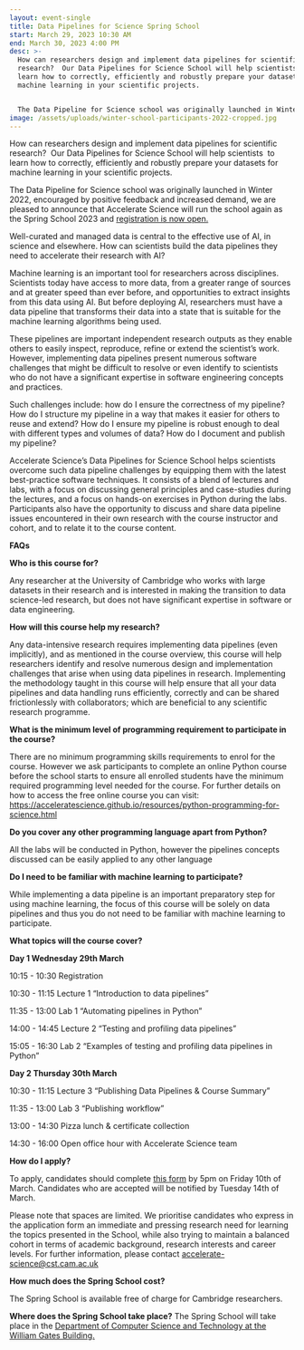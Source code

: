 ```yaml
---
layout: event-single
title: Data Pipelines for Science Spring School
start: March 29, 2023 10:30 AM
end: March 30, 2023 4:00 PM
desc: >-
  How can researchers design and implement data pipelines for scientific
  research?  Our Data Pipelines for Science School will help scientists  to
  learn how to correctly, efficiently and robustly prepare your datasets for
  machine learning in your scientific projects.


  The Data Pipeline for Science school was originally launched in Winter 2022, encouraged by positive feedback and increased demand, we are pleased to announce that Accelerate Science will run the school again as the Spring School 2023.
image: /assets/uploads/winter-school-participants-2022-cropped.jpg
---
```

How can researchers design and implement data pipelines for scientific research?  Our Data Pipelines for Science School will help scientists  to learn how to correctly, efficiently and robustly prepare your datasets for machine learning in your scientific projects.

The Data Pipeline for Science school was originally launched in Winter 2022, encouraged by positive feedback and increased demand, we are pleased to announce that Accelerate Science will run the school again as the Spring School 2023 and [registration is now open.](https://forms.office.com/Pages/ResponsePage.aspx?id=RQSlSfq9eUut41R7TzmG6XbKfUN2UuhNns60AeJbitJUQlNZQjVRTzcwRERJMFU4WVVONDhTU0hETy4u)

Well-curated and managed data is central to the effective use of AI, in science and elsewhere. How can scientists build the data pipelines they need to accelerate their research with AI?

Machine learning is an important  tool for researchers across disciplines. Scientists today have access to more data, from a greater range of sources and at greater speed than ever before, and opportunities to extract insights from this data using AI. But before deploying AI, researchers must have a data pipeline that transforms their data into a state that is suitable for the machine learning algorithms being used. 

These pipelines are important independent research outputs as they enable others to easily inspect, reproduce, refine or extend the scientist’s work. However, implementing data pipelines present numerous software challenges that might be difficult to resolve or even identify to scientists who do not have a significant expertise in software engineering concepts and practices. 

Such challenges include: how do I ensure the correctness of my pipeline? How do I structure my pipeline in a way that makes it easier for others to reuse and extend? How do I ensure my pipeline is robust enough to deal with different types and volumes of data? How do I document and publish my pipeline?

Accelerate Science’s Data Pipelines for Science School helps scientists overcome such data pipeline challenges by equipping them with the latest best-practice software techniques. It consists of a blend of lectures and labs, with a focus on discussing general principles and case-studies during the lectures, and a focus on hands-on exercises in Python during the labs. Participants also have the opportunity to discuss and share data pipeline issues encountered in their own research with the course instructor and cohort, and to relate it to the course content.

**FAQs**

**Who is this course for?**

Any researcher at the University of Cambridge who works with large datasets in their research and is interested in making the transition to data science-led research, but does not have significant expertise in software or data engineering.

**How will this course help my research?**

Any data-intensive research requires implementing data pipelines (even implicitly), and as mentioned in the course overview, this course will help researchers identify and resolve numerous design and implementation challenges that arise when using data pipelines in research. Implementing the methodology taught in this course will help ensure that all your data pipelines and data handling runs efficiently, correctly and can be shared frictionlessly with collaborators; which are beneficial to any scientific research programme.

**What is the minimum level of programming requirement to participate in the course?**

There are no minimum programming skills requirements to enrol for the course. However we ask participants to complete an online Python course before the school starts to ensure all enrolled students have the minimum required programming level needed for the course.
For further details on  how to access the free online course you can visit: <https://acceleratescience.github.io/resources/python-programming-for-science.html>

**Do you cover any other programming language apart from Python?**

All the labs will be conducted in Python, however the pipelines concepts discussed can be easily applied to any other language

**Do I need to be familiar with machine learning to participate?**

While implementing a data pipeline is an important preparatory step for using machine learning, the focus of this course will be solely on data pipelines and thus you do not need to be familiar with machine learning to participate.

**What topics will the course cover?**

**Day 1 Wednesday 29th March** 

10:15 - 10:30 Registration

10:30 - 11:15   Lecture 1 “Introduction to data pipelines”

11:35 - 13:00   Lab 1 “Automating pipelines in Python”

14:00 - 14:45   Lecture 2  “Testing and profiling data pipelines”

15:05 - 16:30   Lab 2 “Examples of testing and profiling data pipelines in Python”

**Day 2 Thursday 30th March**

10:30 - 11:15  Lecture 3  “Publishing Data Pipelines & Course Summary”

11:35 - 13:00  Lab 3 “Publishing workflow”

13:00 - 14:30  Pizza lunch & certificate collection

14:30 - 16:00  Open office hour with Accelerate Science team

**How do I apply?**

To apply, candidates should complete [this form](https://forms.office.com/Pages/ResponsePage.aspx?id=RQSlSfq9eUut41R7TzmG6XbKfUN2UuhNns60AeJbitJUQlNZQjVRTzcwRERJMFU4WVVONDhTU0hETy4u) by 5pm on Friday 10th of March. Candidates who are accepted will be notified by Tuesday 14th of March.

Please note that spaces are limited. We prioritise candidates who express in the application form an immediate and pressing research need for learning the topics presented in the School, while also trying to maintain a balanced cohort in terms of academic background, research interests and career levels. For further information, please contact accelerate-science@cst.cam.ac.uk

**How much does the Spring School cost?**

The Spring School is available free of charge for Cambridge researchers. 

**Where does the Spring School take place?**
The Spring School will take place in the [Department of Computer Science and Technology at the William Gates Building. ](https://map.cam.ac.uk/Computer+Laboratory)
